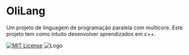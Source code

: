 # OliLang
Um projeto de linguagem de programação paralela com multicore. Este projeto tem como intuito desenvolver aprendizados em c++.

[![MIT License](https://img.shields.io/badge/License-MIT-green.svg)](https://github.com/forti8/OliLang/blob/main/license.txt)
![Logo](https://dev-to-uploads.s3.amazonaws.com/uploads/articles/th5xamgrr6se0x5ro4g6.png)
